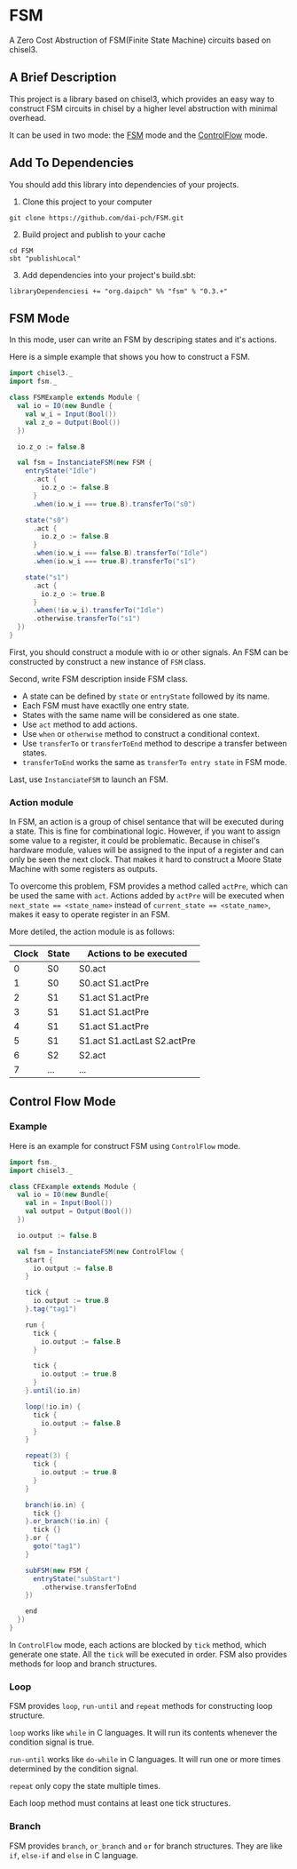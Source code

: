 # FSM
A Zero Cost Abstruction of FSM(Finite State Machine) circuits based on chisel3.

## A Brief Description
This project is a library based on chisel3, which provides an easy way to construct FSM circuits in chisel by a higher level abstruction with minimal overhead.

It can be used in two mode: the [FSM](#fsm-mode) mode and the [ControlFlow](#control-flow-mode) mode. 

## Add To Dependencies
You should add this library into dependencies of your projects. 

1. Clone this project to your computer
```
git clone https://github.com/dai-pch/FSM.git
```
2. Build project and publish to your cache
```
cd FSM
sbt "publishLocal"
```

3. Add dependencies into your project's build.sbt:
```
libraryDependenciesi += "org.daipch" %% "fsm" % "0.3.+"
```

## <span id="fsm-mode">FSM Mode</span>
In this mode, user can write an FSM by descriping states and it's actions. 

Here is a simple example that shows you how to construct a FSM.

```scala
import chisel3._
import fsm._

class FSMExample extends Module {
  val io = IO(new Bundle {
    val w_i = Input(Bool())
    val z_o = Output(Bool())
  })

  io.z_o := false.B

  val fsm = InstanciateFSM(new FSM {
    entryState("Idle")
      .act {
        io.z_o := false.B
      }
      .when(io.w_i === true.B).transferTo("s0")

    state("s0")
      .act {
        io.z_o := false.B
      }
      .when(io.w_i === false.B).transferTo("Idle")
      .when(io.w_i === true.B).transferTo("s1")

    state("s1")
      .act {
        io.z_o := true.B
      }
      .when(!io.w_i).transferTo("Idle")
      .otherwise.transferTo("s1")
  })
}
```
First, you should construct a module with io or other signals.
An FSM can be constructed by construct a new instance of `FSM` class.

Second, write FSM description inside FSM class.
- A state can be defined by `state` or `entryState` followed by its name.
- Each FSM must have exactlly one entry state.
- States with the same name will be considered as one state.
- Use `act` method to add actions.
- Use `when` or `otherwise` method to construct a conditional context.
- Use `transferTo` or `transferToEnd` method to descripe a transfer between states.
- `transferToEnd` works the same as `transferTo entry state` in FSM mode. 

Last, use `InstanciateFSM` to launch an FSM.

### Action module
In FSM, an action is a group of chisel sentance that will be executed during a state. This is fine for combinational logic. 
However, if you want to assign some value to a register, it could be problematic. Because in chisel's hardware module, values will be assigned to the input of a register 
and can only be seen the next clock. That makes it hard to construct a Moore State Machine with some registers as outputs.

To overcome this problem, FSM provides a method called `actPre`, which can be used the same with `act`. 
Actions added by `actPre` will be executed when `next_state == <state_name>` instead of `current_state == <state_name>`, 
makes it easy to operate register in an FSM.

More detiled, the action module is as follows:

Clock | State | Actions to be executed
------|-------|-----------------------
0     | S0    | S0.act                
1     | S0    | S0.act        S1.actPre      
2     | S1    |        S1.act S1.actPre      
3     | S1    |        S1.act S1.actPre      
4     | S1    |        S1.act S1.actPre      
5     | S1    |        S1.act           S1.actLast S2.actPre
6     | S2    |                                              S2.act                
7     | ...   | ...                   


## <span id="control-flow-mode">Control Flow Mode</span>

### Example
Here is an example for construct FSM using `ControlFlow` mode.

```scala
import fsm._
import chisel3._

class CFExample extends Module {
  val io = IO(new Bundle{
    val in = Input(Bool())
    val output = Output(Bool())
  })

  io.output := false.B

  val fsm = InstanciateFSM(new ControlFlow {
    start {
      io.output := false.B
    }

    tick {
      io.output := true.B
    }.tag("tag1")

    run {
      tick {
        io.output := false.B
      }

      tick {
        io.output := true.B
      }
    }.until(io.in)

    loop(!io.in) {
      tick {
        io.output := false.B
      }
    }

    repeat(3) {
      tick {
        io.output := true.B
      }
    }

    branch(io.in) {
      tick {}
    }.or_branch(!io.in) {
      tick {}
    }.or {
      goto("tag1")
    }

    subFSM(new FSM {
      entryState("subStart")
        .otherwise.transferToEnd
    })

    end
  })
}
```
In `ControlFlow` mode, each actions are blocked by `tick` method, which generate one state.
All the `tick` will be executed in order.
FSM also provides methods for loop and branch structures.

### Loop
FSM provides `loop`, `run-until` and `repeat` methods for constructing loop structure.

`loop` works like `while` in C languages. It will run its contents whenever the condition signal is true.

`run-until` works like `do-while` in C languages. It will run one or more times determined by the condition signal.

`repeat` only copy the state multiple times.

Each loop method must contains at least one tick structures.

### Branch
FSM provides `branch`, `or_branch` and `or` for branch structures. They are like `if`, `else-if` and `else` in C language.
